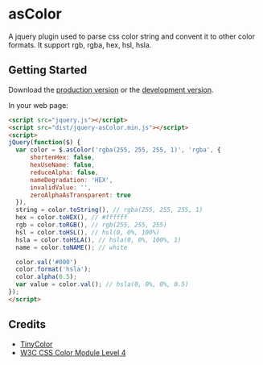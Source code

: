 # asColor

A jquery plugin used to parse css color string and convent it to other color formats. It support rgb, rgba, hex, hsl, hsla.

## Getting Started
Download the [production version][min] or the [development version][max].

[min]: https://raw.github.com/amazingSurge/jquery-asColor/master/dist/jquery-asColor.min.js
[max]: https://raw.github.com/amazingSurge/jquery-asColor/master/dist/jquery-asColor.js

In your web page:

```html
<script src="jquery.js"></script>
<script src="dist/jquery-asColor.min.js"></script>
<script>
jQuery(function($) {
  var color = $.asColor('rgba(255, 255, 255, 1)', 'rgba', {
      shortenHex: false,
      hexUseName: false,
      reduceAlpha: false,
      nameDegradation: 'HEX',
      invalidValue: '',
      zeroAlphaAsTransparent: true
  }),
  string = color.toString(), // rgba(255, 255, 255, 1)
  hex = color.toHEX(), // #ffffff
  rgb = color.toRGB(), // rgb(255, 255, 255)
  hsl = color.toHSL(), // hsl(0, 0%, 100%)
  hsla = color.toHSLA(), // hsla(0, 0%, 100%, 1)
  name = color.toNAME(); // white

  color.val('#000')
  color.format('hsla');
  color.alpha(0.5);
  var value = color.val(); // hsla(0, 0%, 0%, 0.5)
});
</script>
```

## Credits
- [TinyColor](https://github.com/bgrins/TinyColor)
- [W3C CSS Color Module Level 4](http://dev.w3.org/csswg/css-color)